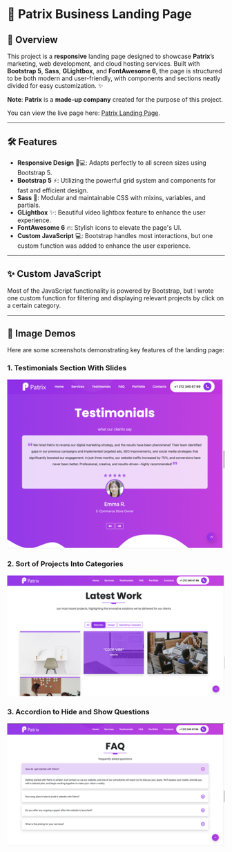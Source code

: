 # 🚀 Patrix Business Landing Page

## 📖 Overview

This project is a **responsive** landing page designed to showcase **Patrix**’s marketing, web development, and cloud hosting services. Built with **Bootstrap 5**, **Sass**, **GLightbox**, and **FontAwesome 6**, the page is structured to be both modern and user-friendly, with components and sections neatly divided for easy customization. ✨

**Note**: **Patrix** is a **made-up company** created for the purpose of this project.

You can view the live page here: [Patrix Landing Page](https://superlative-tanuki-52a04c.netlify.app).

---

## 🛠 Features

- **Responsive Design** 📱💻: Adapts perfectly to all screen sizes using Bootstrap 5.
- **Bootstrap 5** ⚡: Utilizing the powerful grid system and components for fast and efficient design.
- **Sass** 🧩: Modular and maintainable CSS with mixins, variables, and partials.
- **GLightbox** ✨: Beautiful video lightbox feature to enhance the user experience.
- **FontAwesome 6** 🔥: Stylish icons to elevate the page's UI.
- **Custom JavaScript** 💻: Bootstrap handles most interactions, but one custom function was added to enhance the user experience.

---

## ✨ Custom JavaScript

Most of the JavaScript functionality is powered by Bootstrap, but I wrote one custom function for filtering and displaying relevant projects by click on a certain category.

---

## 📸  Image Demos

Here are some screenshots demonstrating key features of the landing page:

### 1. **Testimonials Section With Slides**

<img src="./readme_images/testimonials.png" alt="Testimonials." width="600"/>

### 2. **Sort of Projects Into Categories**

<img src="./readme_images/categories.png" alt="Categories." width="600"/>

### 3. **Accordion to Hide and Show Questions** 

<img src="./readme_images/questions.png" alt="Questions." width="600"/>

